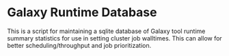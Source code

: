 # Galaxy Runtime Database

This is a script for maintaining a sqlite database of Galaxy tool runtime summary statistics for use in setting cluster
job walltimes. This can allow for better scheduling/throughput and job prioritization.
